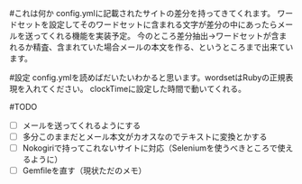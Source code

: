 #これは何か
config.ymlに記載されたサイトの差分を持ってきてくれます。
ワードセットを設定してそのワードセットに含まれる文字が差分の中にあったらメールを送ってくれる機能を実装予定。
今のところ差分抽出→ワードセットが含まれるか精査、含まれていた場合メールの本文を作る、というところまで出来ています。


#設定
config.ymlを読めばだいたいわかると思います。wordsetはRubyの正規表現を入れてください。
clockTimeに設定した時間で動いてくれる。


#TODO
 - [ ] メールを送ってくれるようにする
 - [ ] 多分このままだとメール本文がカオスなのでテキストに変換とかする
 - [ ] Nokogiriで持ってこれないサイトに対応（Seleniumを使うべきところで使えるように）
 - [ ] Gemfileを直す（現状ただのメモ）
